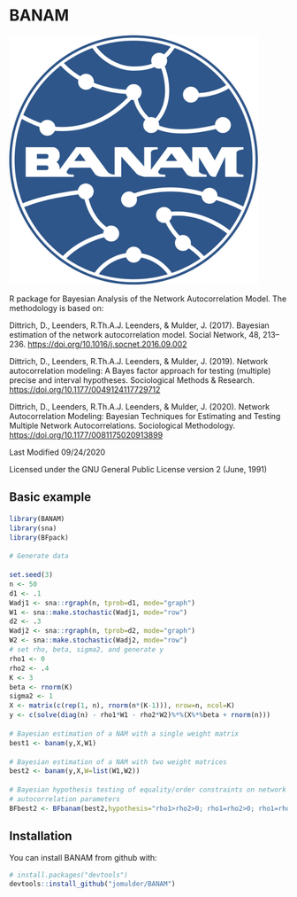 # BANAM

<img src="man/figures/logo_BANAM.png" width = 450 />

R package for Bayesian Analysis of the Network Autocorrelation Model. The methodology
is based on:

Dittrich, D., Leenders, R.Th.A.J. Leenders, & Mulder, J. (2017). Bayesian estimation of the network autocorrelation model. Social Network, 48, 213–236. https://doi.org/10.1016/j.socnet.2016.09.002

Dittrich, D., Leenders, R.Th.A.J. Leenders, & Mulder, J. (2019). Network autocorrelation modeling: A Bayes factor approach for testing (multiple) precise and interval hypotheses. Sociological Methods & Research. https://doi.org/10.1177/0049124117729712

Dittrich, D., Leenders, R.Th.A.J. Leenders, & Mulder, J. (2020). Network Autocorrelation Modeling: Bayesian Techniques for Estimating and Testing Multiple Network Autocorrelations. Sociological Methodology. https://doi.org/10.1177/0081175020913899

Last Modified 09/24/2020

Licensed under the GNU General Public License version 2 (June, 1991)

Basic example
-------------

``` r
library(BANAM)
library(sna)
library(BFpack)

# Generate data

set.seed(3)
n <- 50
d1 <- .1
Wadj1 <- sna::rgraph(n, tprob=d1, mode="graph")
W1 <- sna::make.stochastic(Wadj1, mode="row")
d2 <- .3
Wadj2 <- sna::rgraph(n, tprob=d2, mode="graph")
W2 <- sna::make.stochastic(Wadj2, mode="row")
# set rho, beta, sigma2, and generate y
rho1 <- 0
rho2 <- .4
K <- 3
beta <- rnorm(K)
sigma2 <- 1
X <- matrix(c(rep(1, n), rnorm(n*(K-1))), nrow=n, ncol=K)
y <- c(solve(diag(n) - rho1*W1 - rho2*W2)%*%(X%*%beta + rnorm(n)))

# Bayesian estimation of a NAM with a single weight matrix
best1 <- banam(y,X,W1)

# Bayesian estimation of a NAM with two weight matrices
best2 <- banam(y,X,W=list(W1,W2))

# Bayesian hypothesis testing of equality/order constraints on network
# autocorrelation parameters
BFbest2 <- BFbanam(best2,hypothesis="rho1>rho2>0; rho1=rho2>0; rho1=rho2=0")

```

Installation
------------

You can install BANAM from github with:

``` r
# install.packages("devtools")
devtools::install_github("jomulder/BANAM")
